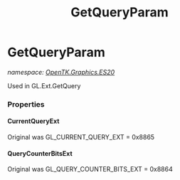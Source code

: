 ﻿---
title: GetQueryParam
---

# GetQueryParam
_namespace: [OpenTK.Graphics.ES20](N-OpenTK.Graphics.ES20.html)_

Used in GL.Ext.GetQuery



### Properties

#### CurrentQueryExt
Original was GL_CURRENT_QUERY_EXT = 0x8865
#### QueryCounterBitsExt
Original was GL_QUERY_COUNTER_BITS_EXT = 0x8864


